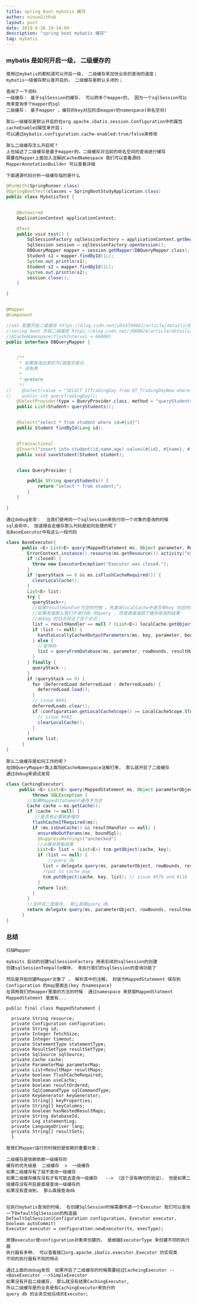 ```yaml
---
title: spring boot mybatis 缓存
author: ninuxGithub
layout: post
date: 2019-8-26 19:34:04
description: "spring boot mybatis 缓存"
tag: mybatis
---
```


### mybatis 是如何开启一级， 二级缓存的

    使用过mybatis的都知道可以开启一级， 二级缓存来加快业务的查询的速度；
    mybatis一级缓存默认是开启的， 二级缓存是默认关闭的；
    
    查阅了一下资料
    一级缓存： 基于sqlSession的缓存， 可以跨多个mapper的， 因为一个sqlSession可以用来查询多个mapper的sql
    二级缓存： 基于mapper ，缓存的key对应的该mapper的namespace(命名空间)
    
    那么一级缓存是默认开启的在org.apache.ibatis.session.Configuration中的属性cacheEnabled属性来开启；
    可以通过mybatis.configuration.cache-enabled:true/false来修改
    
    那么二级缓存怎么开启呢？
    上也描述了二级缓存是基于mapper的，二级缓存对当前的命名空间的查询进行缓存
    需要在Mapper上面加入注解@CachedNamespace 我们可以查看源码MapperAnnotationBuilder 可以查看详细
    
    下面通源代码分析一级缓存指的是什么
    
    
    
```java
@RunWith(SpringRunner.class)
@SpringBootTest(classes = SpringBootStudyApplication.class)
public class MybatisTest {


    @Autowired
    ApplicationContext applicationContext;

    @Test
    public void test() {
        SqlSessionFactory sqlSessionFactory = applicationContext.getBean(SqlSessionFactory.class);
        SqlSession session = sqlSessionFactory.openSession();
        DBQueryMapper mapper = session.getMapper(DBQueryMapper.class);
        Student s1 = mapper.findById(1L);
        System.out.println(s1);
        Student s2 = mapper.findById(1L);
        System.out.println(s2);
        session.close();
    }

}


@Mapper
@Component

//xml 配置开启二级缓存 https://blog.csdn.net/u014749862/article/details/80297943
//spring boot 开启二级缓存 https://blog.csdn.net/j080624/article/details/80817225
//@CacheNamespace(flushInterval = 60000)
public interface DBQueryMapper {


    /**
     * 如果查询出来的为1就是交易日
     * 没有表
     *
     * @return
     */
//    @Select(value = "SELECT IfTradingDay from QT_TradingDayNew where  SecuMarket =83 and TradingDate= CONVERT(varchar(100), GETDATE(), 23);")
//    public int queryTradingDay();
    @SelectProvider(type = QueryProvider.class, method = "queryStudents")
    public List<Student> queryStudents();


    @Select("select * from student where id=#{id}")
    public Student findById(Long id);


    @Transactional
    @Insert("insert into student(id,name,age) values(#{id}, #{name}, #{age});")
    public void saveStudent(Student student);


    class QueryProvider {

        public String queryStudents() {
            return "select * from student;";
        }
    }

}
```    



    通过debug发现：  当我们使用同一个sqlSession来执行同一个对象的查询的时候
    sql会命中， 按道理会走缓存那么代码是如何处理的呢？  
    在BaseExecutor中有这么一段代码

```java
class BaseExecutor{
      public <E> List<E> query(MappedStatement ms, Object parameter, RowBounds rowBounds, ResultHandler resultHandler, CacheKey key, BoundSql boundSql) throws SQLException {
        ErrorContext.instance().resource(ms.getResource()).activity("executing a query").object(ms.getId());
        if (closed) {
          throw new ExecutorException("Executor was closed.");
        }
        if (queryStack == 0 && ms.isFlushCacheRequired()) {
          clearLocalCache();
        }
        List<E> list;
        try {
          queryStack++;
          //如果resultHandler为空的时候 ，先查询localCache中是否有key 对应的值
          //如果有值那么我们不进行db 的query , 而是直接返回了缓存查询的结果
          //debug 的日志验证了这个论点；
          list = resultHandler == null ? (List<E>) localCache.getObject(key) : null;
          if (list != null) {
            handleLocallyCachedOutputParameters(ms, key, parameter, boundSql);
          } else {
            //查询db
            list = queryFromDatabase(ms, parameter, rowBounds, resultHandler, key, boundSql);
          }
        } finally {
          queryStack--;
        }
        if (queryStack == 0) {
          for (DeferredLoad deferredLoad : deferredLoads) {
            deferredLoad.load();
          }
          // issue #601
          deferredLoads.clear();
          if (configuration.getLocalCacheScope() == LocalCacheScope.STATEMENT) {
            // issue #482
            clearLocalCache();
          }
        }
        return list;
      }
}
```    


    那么二级缓存是如何工作的呢？
    在DBQueryMapper类上面将@CacheNamespace注解打来， 那么就开启了二级缓存
    通过debug来调试发现
    
    
```java
class CachingExecutor{
     public <E> List<E> query(MappedStatement ms, Object parameterObject, RowBounds rowBounds, ResultHandler resultHandler, CacheKey key, BoundSql boundSql)
          throws SQLException {
        //如果MappedStatement缓存不为空
        Cache cache = ms.getCache();
        if (cache != null) {
           //是否有必要刷新缓存
          flushCacheIfRequired(ms);
          if (ms.isUseCache() && resultHandler == null) {
            ensureNoOutParams(ms, boundSql);
            @SuppressWarnings("unchecked")
            //从缓存获取结果
            List<E> list = (List<E>) tcm.getObject(cache, key);
            if (list == null) {
                //query db
              list = delegate.query(ms, parameterObject, rowBounds, resultHandler, key, boundSql);
              //put to cache map
              tcm.putObject(cache, key, list); // issue #578 and #116
            }
            return list;
          }
        }
        //没开启二级缓存， 那么直接query db
        return delegate.query(ms, parameterObject, rowBounds, resultHandler, key, boundSql);
      }
}
```    


### 总结
    扫描Mapper
    
    mybaits 启动的创建SqlSessionFactory 用来后续的sqlSession的创建
    创建sqlSessionTempalte模块， 来执行我们的sqlSession的查询功能了
    
    然后是开始创建Mapper对象了 ， 解析其中的注解， 封装为MappedStatement 保存到Configuration 的map里面去(key 为namespace)
    在调用我们的mapper里面的方法的时候  通过namespace 来获取MappedStatment
    MappedStatment 里面有...

```class
public final class MappedStatement {

  private String resource;
  private Configuration configuration;
  private String id;
  private Integer fetchSize;
  private Integer timeout;
  private StatementType statementType;
  private ResultSetType resultSetType;
  private SqlSource sqlSource;
  private Cache cache;
  private ParameterMap parameterMap;
  private List<ResultMap> resultMaps;
  private boolean flushCacheRequired;
  private boolean useCache;
  private boolean resultOrdered;
  private SqlCommandType sqlCommandType;
  private KeyGenerator keyGenerator;
  private String[] keyProperties;
  private String[] keyColumns;
  private boolean hasNestedResultMaps;
  private String databaseId;
  private Log statementLog;
  private LanguageDriver lang;
  private String[] resultSets;
  }
```
    是我们Mapper运行的时候的是依赖的重要对象；

    二级缓存是依赖依赖一级缓存的
    缓存的优先级是  二级缓存  >  一级缓存
    如果二级缓存有了就不查询一级缓存
    如果二级缓存缓存没有才有可能去查询一级缓存   --> （这个没有确切的验证）， 但是如果二级缓存没有开启是直接查询一级缓存的
    如果没有查询到， 那么直接查询db
    
    
    在执行mybatis查询的时候， 在创建SqlSession时候需要传递一个Executor 我们可以查询一下DefaultSqlSession的构造器
    DefaultSqlSession(Configuration configuration, Executor executor, boolean autoCommit)
    Executor executor = configuration.newExecutor(tx, execType);
    
    原理executor是configuration对象来创建的， 是根据ExecutorType 来创建不同的执行器
    执行器有多种， 可以查看接口org.apache.ibatis.executor.Executor 的实现类
    不同的执行器有不同的特点
    
    通过上面的debug发现  如果开启了二级缓存的时候需要经过CacheingExecutor -->BaseExecutor -->SimpleExecutor
    如果没有开启二级缓存， 那么就没有结果CachingExecutor, 
    所以二级缓存是的业务是有CachingExecutor来执行的
    query db 的业务交给后续的Executor;
    
        